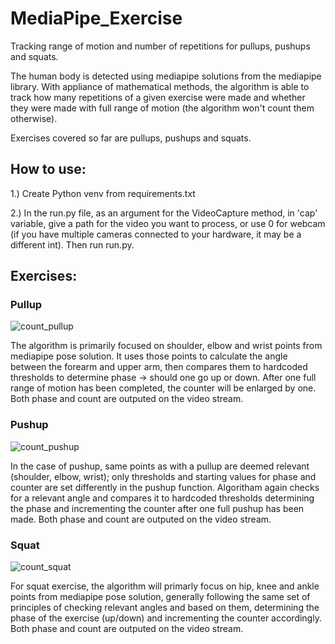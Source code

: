 # MediaPipe_Exercise
Tracking range of motion and number of repetitions for pullups, pushups and squats.

The human body is detected using mediapipe solutions from the mediapipe library. With appliance of mathematical methods, the algorithm is able to track how many repetitions of a given exercise were made and whether they were made with full range of motion (the algorithm won't count them otherwise).

Exercises covered so far are pullups, pushups and squats.

## How to use:

  1.) Create Python venv from requirements.txt
  
  2.) In the run.py file, as an argument for the VideoCapture method, in 'cap' variable, give a path for the video you want to process, or use 0 for webcam (if you           have multiple cameras connected to your hardware, it may be a different int). Then run run.py.

## Exercises:

### Pullup

   ![count_pullup](https://user-images.githubusercontent.com/100207531/224478501-c78f3cf1-1206-4841-b5ce-1ae0800b5aca.gif)

The algorithm is primarily focused on shoulder, elbow and wrist points from mediapipe pose solution. It uses those points to calculate the angle between the forearm and upper arm, then compares them to hardcoded thresholds to determine phase -> should one go up or down. After one full range of motion has been completed, the counter will be enlarged by one. Both phase and count are outputed on the video stream. 


### Pushup

![count_pushup](https://user-images.githubusercontent.com/100207531/224478557-75819f06-c90d-4c79-9ae9-722e8067e136.gif)

In the case of pushup, same points as with a pullup are deemed relevant (shoulder, elbow, wrist); only thresholds and starting values for phase and counter are set differently in the pushup function. Algoritham again checks for a relevant angle and compares it to hardcoded thresholds determining the phase and incrementing the counter after one full pushup has been made. Both phase and count are outputed on the video stream.


### Squat

![count_squat](https://user-images.githubusercontent.com/100207531/224478565-57b014ba-15da-4e13-aee0-76ed47a77a0c.gif)

For squat exercise, the algorithm will primarly focus on hip, knee and ankle points from mediapipe pose solution, generally following the same set of principles of checking relevant angles and based on them, determining the phase of the exercise (up/down) and incrementing the counter accordingly. Both phase and count are outputed on the video stream. 
